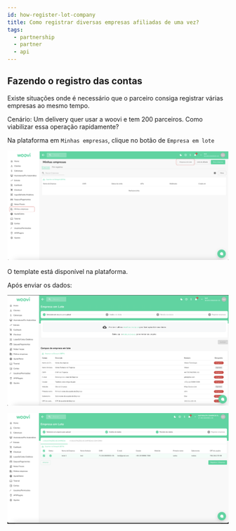 ```yaml
---
id: how-register-lot-company
title: Como registrar diversas empresas afiliadas de uma vez?
tags:
  - partnership
  - partner
  - api
---
```


## Fazendo o registro das contas

Existe situações onde é necessário que o parceiro consiga registrar várias empresas ao mesmo tempo.

Cenário: Um delivery quer usar a woovi e tem 200 parceiros. Como viabilizar essa operação rapidamente?

Na plataforma em `Minhas empresas`, clique no botão de `Empresa em lote`

![tutorial](./__assets__/how-register-lot-company/tutorial-1.png)

O template está disponível na plataforma.

Após enviar os dados:

![tutorial-2](./__assets__/how-register-lot-company/tutorial-2.png)

![tutorial-3](./__assets__/how-register-lot-company/tutorial-3.png)

